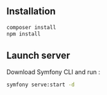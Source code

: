 ## Installation
```bash
composer install
npm install
```

## Launch server
Download Symfony CLI and run :
```bash
symfony serve:start -d
```